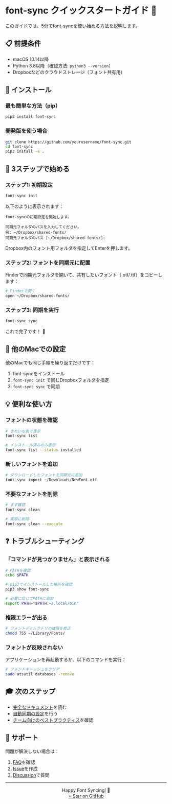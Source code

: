 # font-sync クイックスタートガイド 🚀

このガイドでは、5分でfont-syncを使い始める方法を説明します。

## 📋 前提条件

- macOS 10.14以降
- Python 3.8以降（確認方法: `python3 --version`）
- Dropboxなどのクラウドストレージ（フォント共有用）

## 🔧 インストール

### 最も簡単な方法（pip）

```bash
pip3 install font-sync
```

### 開発版を使う場合

```bash
git clone https://github.com/yourusername/font-sync.git
cd font-sync
pip3 install -e .
```

## 🎯 3ステップで始める

### ステップ1: 初期設定

```bash
font-sync init
```

以下のように表示されます：

```
font-syncの初期設定を開始します。

同期元フォルダのパスを入力してください。
例: ~/Dropbox/shared-fonts/
同期元フォルダのパス [~/Dropbox/shared-fonts/]: 
```

Dropbox内のフォント用フォルダを指定してEnterを押します。

### ステップ2: フォントを同期元に配置

Finderで同期元フォルダを開いて、共有したいフォント（.otf/.ttf）をコピーします：

```bash
# Finderで開く
open ~/Dropbox/shared-fonts/
```

### ステップ3: 同期を実行

```bash
font-sync sync
```

これで完了です！ 🎉

## 📱 他のMacでの設定

他のMacでも同じ手順を繰り返すだけです：

1. font-syncをインストール
2. `font-sync init` で同じDropboxフォルダを指定
3. `font-sync sync` で同期

## 💡 便利な使い方

### フォントの状態を確認

```bash
# きれいな表で表示
font-sync list

# インストール済みのみ表示
font-sync list --status installed
```

### 新しいフォントを追加

```bash
# ダウンロードしたフォントを同期元に追加
font-sync import ~/Downloads/NewFont.otf
```

### 不要なフォントを削除

```bash
# まず確認
font-sync clean

# 実際に削除
font-sync clean --execute
```

## ❓ トラブルシューティング

### 「コマンドが見つかりません」と表示される

```bash
# PATHを確認
echo $PATH

# pip3でインストールした場所を確認
pip3 show font-sync

# 必要に応じてPATHに追加
export PATH="$PATH:~/.local/bin"
```

### 権限エラーが出る

```bash
# フォントディレクトリの権限を修正
chmod 755 ~/Library/Fonts/
```

### フォントが反映されない

アプリケーションを再起動するか、以下のコマンドを実行：

```bash
# フォントキャッシュをクリア
sudo atsutil databases -remove
```

## 🎓 次のステップ

- [完全なドキュメント](README.md)を読む
- [自動同期の設定](docs/automation.md)を行う
- [チーム向けのベストプラクティス](docs/team-guide.md)を確認

## 💬 サポート

問題が解決しない場合は：

1. [FAQ](README.md#よくある質問faq)を確認
2. [Issue](https://github.com/yourusername/font-sync/issues)を作成
3. [Discussion](https://github.com/yourusername/font-sync/discussions)で質問

---

<p align="center">
Happy Font Syncing! 🎨<br>
<a href="https://github.com/yourusername/font-sync">⭐ Star on GitHub</a>
</p> 